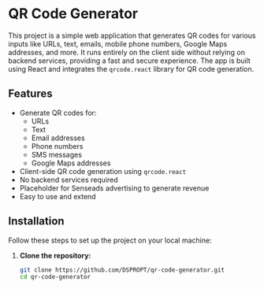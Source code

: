 # QR Code Generator

This project is a simple web application that generates QR codes for various inputs like URLs, text, emails, mobile phone numbers, Google Maps addresses, and more. It runs entirely on the client side without relying on backend services, providing a fast and secure experience. The app is built using React and integrates the `qrcode.react` library for QR code generation.

## Features

- Generate QR codes for:
  - URLs
  - Text
  - Email addresses
  - Phone numbers
  - SMS messages
  - Google Maps addresses
- Client-side QR code generation using `qrcode.react`
- No backend services required
- Placeholder for Senseads advertising to generate revenue
- Easy to use and extend

## Installation

Follow these steps to set up the project on your local machine:

1. **Clone the repository:**

   ```bash
   git clone https://github.com/DSPROPT/qr-code-generator.git
   cd qr-code-generator
